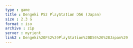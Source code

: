 ```yaml
---
type : game
title : Dengeki PS2 PlayStation D56 (Japan)
size : 2.3 G
format : iso
archive : zip
server : myrient
link2 : Dengeki%20PS2%20PlayStation%20D56%20%28Japan%29
---
```

